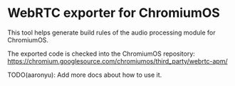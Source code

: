 # WebRTC exporter for ChromiumOS

This tool helps generate build rules of the audio processing module for ChromiumOS.

The exported code is checked into the ChromiumOS repository:
https://chromium.googlesource.com/chromiumos/third_party/webrtc-apm/

TODO(aaronyu): Add more docs about how to use it.
